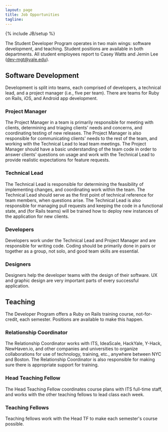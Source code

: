```yaml
---
layout: page
title: Job Opportunities
tagline: 
---
```

{% include JB/setup %}

The Student Developer Program operates in two main wings: software development, and teaching. Student positions are available in both departments. All student employees report to Casey Watts and Jemin Lee ([dev-mgt@yale.edu](mailto:dev-mgt@yale.edu)).

## Software Development
Development is split into teams, each comprised of developers, a technical lead, and a project manager (i.e., five per team). There are teams for Ruby on Rails, iOS, and Android app development.

### Project Manager
The Project Manager in a team is primarily responsible for meeting with clients, determining and triaging clients' needs and concerns, and coordinating testing of new releases. The Project Manager is also responsible for communicating clients' needs to the rest of the team, and working with the Technical Lead to lead team meetings. The Project Manager should have a basic understanding of the team code in order to answer clients' questions on usage and work with the Technical Lead to provide realistic expectations for feature requests.

### Technical Lead
The Technical Lead is responsible for determining the feasibility of implementing changes, and coordinating work within the team. The Technical Lead should serve as the first point of technical reference for team members, when questions arise. The Technical Lead is also responsible for managing pull requests and keeping the code in a functional state, and (for Rails teams) will be trained how to deploy new instances of the application for new clients.

### Developers
Developers work under the Technical Lead and Project Manager and are responsible for writing code. Coding should be primarily done in pairs or together as a group, not solo, and good team skills are essential.

### Designers
Designers help the developer teams with the design of their software. UX and graphic design are very important parts of every successful application.

## Teaching
The Developer Program offers a Ruby on Rails training course, not-for-credit, each semester. Positions are available to make this happen.

### Relationship Coordinator
The Relationship Coordinator works with ITS, IdeaScale, HackYale, Y-Hack, NewHaven.io, and other companies and universities to organize collaborations for use of technology, training, etc., anywhere between NYC and Boston. The Relationship Coordinator is also responsible for making sure there is appropriate support for training.

### Head Teaching Fellow
The Head Teaching Fellow coordinates course plans with ITS full-time staff, and works with the other teaching fellows to lead class each week.

### Teaching Fellows
Teaching fellows work with the Head TF to make each semester's course possible.
